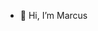 - 👋 Hi, I’m Marcus

<!---
mfredstam/mfredstam is a ✨ special ✨ repository because its `README.md` (this file) appears on your GitHub profile.
You can click the Preview link to take a look at your changes.
--->

